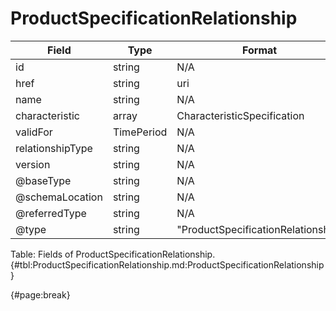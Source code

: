 <!--
    ATTENTION: This file was generated via gradle!
               Do NOT manually edit this file! Any such changes will be overwritten!
-->

# ProductSpecificationRelationship

| Field | Type | Format | Required |
| ------- | ------- | ------- | --- |
| id | string | N/A | Yes |
| href | string | uri | No |
| name | string | N/A | No |
| characteristic | array | CharacteristicSpecification | No |
| validFor | TimePeriod | N/A | No |
| relationshipType | string | N/A | No |
| version | string | N/A | No |
| @baseType | string | N/A | No |
| @schemaLocation | string | N/A | No |
| @referredType | string | N/A | No |
| @type | string | "ProductSpecificationRelationship" | Yes |

Table: Fields of ProductSpecificationRelationship. {#tbl:ProductSpecificationRelationship.md:ProductSpecificationRelationship}

{#page:break}
